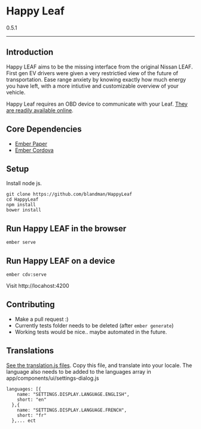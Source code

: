 # Happy Leaf

0.5.1
_______


## Introduction

Happy LEAF aims to be the missing interface from the original Nissan LEAF. First gen EV drivers were given a very restrictied view of the future of transportation. Ease range anxiety by knowing exactly how much energy you have left, with a more intiutive and customizable overview of your vehicle.

Happy Leaf requires an OBD device to communicate with your Leaf. [They are readily available online](https://www.amazon.com/Veepeak-Scanner-Adapter-Diagnostic-Trouble/dp/B00WPW6BAE/ref=sr_1_1?s=automotive&ie=UTF8&qid=1491881368&sr=1-1&keywords=veepeak+obd2+scanner).

## Core Dependencies

- [Ember Paper](http://miguelcobain.github.io/ember-paper)
- [Ember Cordova](http://embercordova.com/)

## Setup

Install node js.

```
git clone https://github.com/blandman/HappyLeaf
cd HappyLeaf
npm install
bower install
```

## Run Happy LEAF in the browser

`ember serve`

## Run Happy LEAF on a device

`ember cdv:serve`

Visit http://locahost:4200

## Contributing

- Make a pull request :)
- Currently tests folder needs to be deleted (after `ember generate`)
- Working tests would be nice.. maybe automated in the future.

## Translations

[See the translation.js files](https://github.com/blandman/HappyLeaf/blob/master/app/locales/en/translations.js). Copy this file, and translate into your locale. 
The language also needs to be added to the languages array in app/components/ui/settings-dialog.js
```
languages: [{
    name: "SETTINGS.DISPLAY.LANGUAGE.ENGLISH",
    short: "en"
  },{
    name: "SETTINGS.DISPLAY.LANGUAGE.FRENCH",
    short: "fr"
  },... ect
```
